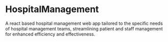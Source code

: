 # HospitalManagement

A react based hospital management web app tailored to the specific needs of hospital management teams, streamlining patient and staff management for enhanced efficiency and effectiveness.